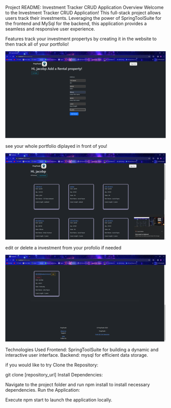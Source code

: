 Project README: Investment Tracker CRUD Application
Overview
Welcome to the Investment Tracker CRUD Application! This full-stack project allows users track their investments. Leveraging the power of SpringToolSuite for the frontend and MySql for the backend, this application provides a seamless and responsive user experience.

Features
track your investment propertys by creating it in the website to then track all of your portfolio!

![image for my read me](https://github.com/JacobPayne04/PropTrackr-Project/blob/main/Screenshot%202024-01-18%20171036.png) 

see your whole portfolio diplayed in front of you!

![image for my read me](https://github.com/JacobPayne04/PropTrackr-Project/blob/main/Screenshot%202024-01-18%20170939.png)

edit or delete a investment from your profolio if needed

![image for my read me](https://github.com/JacobPayne04/PropTrackr-Project/blob/main/Screenshot%202024-01-18%20171123.png)

Technologies Used
Frontend: SpringToolSuite for building a dynamic and interactive user interface.
Backend: mysql for efficient data storage.

if you would like to try
Clone the Repository:

git clone [repository_url]
Install Dependencies:

Navigate to the project folder and run npm install to install necessary dependencies.
Run the Application:

Execute npm start to launch the application locally.







